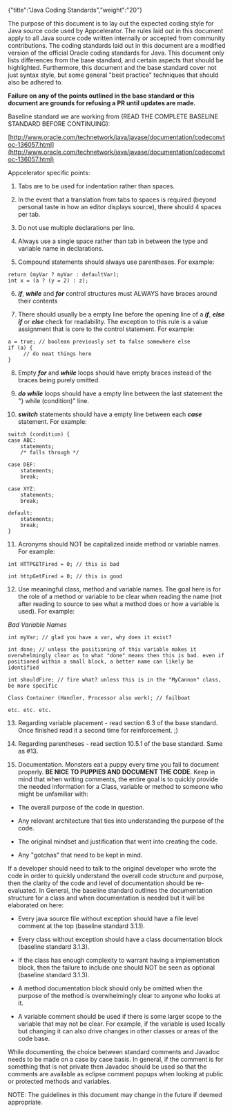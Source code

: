 {"title":"Java Coding Standards","weight":"20"}

The purpose of this document is to lay out the expected coding style for Java source code used by Appcelerator. The rules laid out in this document apply to all Java source code written internally or accepted from community contributions. The coding standards laid out in this document are a modified version of the official Oracle coding standards for Java. This document only lists differences from the base standard, and certain aspects that should be highlighted. Furthermore, this document and the base standard cover not just syntax style, but some general "best practice" techniques that should also be adhered to.

**Failure on any of the points outlined in the base standard or this document are grounds for refusing a PR until updates are made.**

Baseline standard we are working from (READ THE COMPLETE BASELINE STANDARD BEFORE CONTINUING):

[http://www.oracle.com/technetwork/java/javase/documentation/codeconvtoc-136057.html](http://www.oracle.com/technetwork/java/javase/documentation/codeconvtoc-136057.html)

Appcelerator specific points:

1) Tabs are to be used for indentation rather than spaces.

2) In the event that a translation from tabs to spaces is required (beyond personal taste in how an editor displays source), there should 4 spaces per tab.

3) Do not use multiple declarations per line.

4) Always use a single space rather than tab in between the type and variable name in declarations.

5) Compound statements should always use parentheses. For example:

```
return (myVar ? myVar : defaultVar);
int x = (a ? (y = 2) : z);
```

6) **_if_**, **_while_** and **_for_** control structures must ALWAYS have braces around their contents

7) There should usually be a empty line before the opening line of a **_if_**, **_else if_** or **_else_** check for readability. The exception to this rule is a value assignment that is core to the control statement. For example:

```
a = true; // boolean previously set to false somewhere else
if (a) {
     // do neat things here
}
```

8) Empty **_for_** and **_while_** loops should have empty braces instead of the braces being purely omitted.

9) **_do while_** loops should have a empty line between the last statement the "} while (condition)" line.

10) **_switch_** statements should have a empty line between each **_case_** statement. For example:

```
switch (condition) {
case ABC:
    statements;
    /* falls through */

case DEF:
    statements;
    break;

case XYZ:
    statements;
    break;

default:
    statements;
    break;
}
```

11) Acronyms should NOT be capitalized inside method or variable names. For example:

```
int HTTPGETFired = 0; // this is bad

int httpGetFired = 0; // this is good
```

12) Use meaningful class, method and variable names. The goal here is for the role of a method or variable to be clear when reading the name (not after reading to source to see what a method does or how a variable is used). For example:

*Bad Variable Names*

```
int myVar; // glad you have a var, why does it exist?

int done; // unless the positioning of this variable makes it overwhelmingly clear as to what "done" means then this is bad. even if positioned within a small block, a better name can likely be identified

int shouldFire; // fire what? unless this is in the "MyCannon" class, be more specific

Class Container (Handler, Processor also work); // failboat

etc. etc. etc.
```

13) Regarding variable placement - read section 6.3 of the base standard. Once finished read it a second time for reinforcement. ;)

14) Regarding parentheses - read section 10.5.1 of the base standard. Same as #13.

15) Documentation. Monsters eat a puppy every time you fail to document properly. **BE NICE TO PUPPIES AND DOCUMENT THE CODE**.
Keep in mind that when writing comments, the entire goal is to quickly provide the needed information for a Class, variable or method to someone who might be unfamiliar with:

* The overall purpose of the code in question.

* Any relevant architecture that ties into understanding the purpose of the code.

* The original mindset and justification that went into creating the code.

* Any "gotchas" that need to be kept in mind.

If a developer should need to talk to the original developer who wrote the code in order to quickly understand the overall code structure and purpose, then the clarity of the code and level of documentation should be re-evaluated.
In General, the baseline standard outlines the documentation structure for a class and when documentation is needed but it will be elaborated on here:

* Every java source file without exception should have a file level comment at the top (baseline standard 3.1.1).

* Every class without exception should have a class documentation block (baseline standard 3.1.3).

* If the class has enough complexity to warrant having a implementation block, then the failure to include one should NOT be seen as optional (baseline standard 3.1.3).

* A method documentation block should only be omitted when the purpose of the method is overwhelmingly clear to anyone who looks at it.

* A variable comment should be used if there is some larger scope to the variable that may not be clear. For example, if the variable is used locally but changing it can also drive changes in other classes or areas of the code base.

While documenting, the choice between standard comments and Javadoc needs to be made on a case by case basis. In general, if the comment is for something that is not private then Javadoc should be used so that the comments are available as eclipse comment popups when looking at public or protected methods and variables.

NOTE: The guidelines in this document may change in the future if deemed appropriate.
